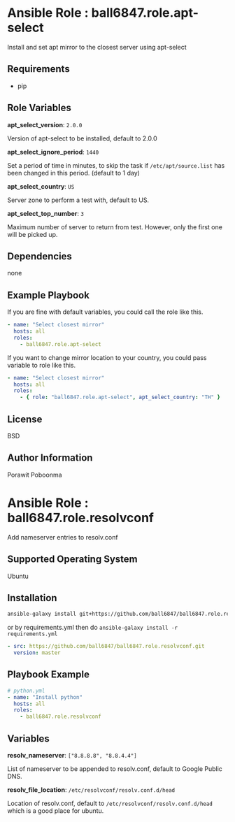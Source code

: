 Ansible Role : ball6847.role.apt-select
=======================================

Install and set apt mirror to the closest server using apt-select

Requirements
------------

- pip

Role Variables
--------------

**apt_select_version**: `2.0.0`

Version of apt-select to be installed, default to 2.0.0

**apt_select_ignore_period**: `1440`

Set a period of time in minutes, to skip the task if `/etc/apt/source.list` has been changed in this period. (default to 1 day)

**apt_select_country**: `US`

Server zone to perform a test with, default to US.

**apt_select_top_number**: `3`

Maximum number of server to return from test. However, only the first one will be picked up.


Dependencies
------------

none

Example Playbook
----------------

If you are fine with default variables, you could call the role like this.

```yml
- name: "Select closest mirror"
  hosts: all
  roles:
    - ball6847.role.apt-select
```

If you want to change mirror location to your country, you could pass variable to role like this.

```yml
- name: "Select closest mirror"
  hosts: all
  roles:
    - { role: "ball6847.role.apt-select", apt_select_country: "TH" }
```


License
-------

BSD

Author Information
------------------

Porawit Poboonma





Ansible Role : ball6847.role.resolvconf
==============================

Add nameserver entries to resolv.conf

Supported Operating System
--------------------------

Ubuntu

Installation
------------

```sh
ansible-galaxy install git+https://github.com/ball6847/ball6847.role.resolvconf.git,master
```

or by requirements.yml then do `ansible-galaxy install -r requirements.yml`

```yml
- src: https://github.com/ball6847/ball6847.role.resolvconf.git
  version: master
```

Playbook Example
----------------

```yml
# python.yml
- name: "Install python"
  hosts: all
  roles:
    - ball6847.role.resolvconf
```

Variables
---------

**resolv_nameserver**: `["8.8.8.8", "8.8.4.4"]`

List of nameserver to be appended to resolv.conf, default to Google Public DNS.

**resolv_file_location**: `/etc/resolvconf/resolv.conf.d/head`

Location of resolv.conf, default to `/etc/resolvconf/resolv.conf.d/head` which is a good place for ubuntu.
